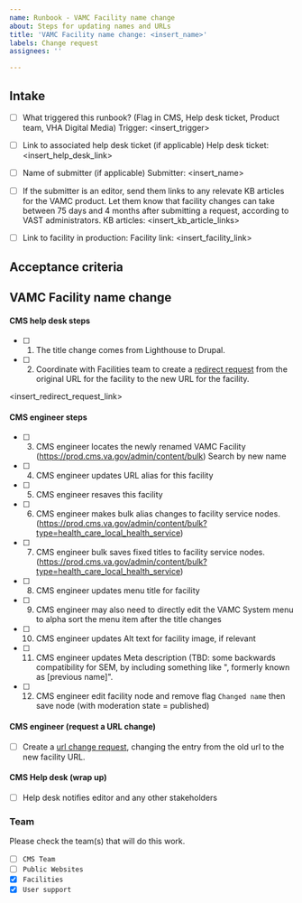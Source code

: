 ```yaml
---
name: Runbook - VAMC Facility name change
about: Steps for updating names and URLs
title: 'VAMC Facility name change: <insert_name>'
labels: Change request
assignees: ''

---
```


## Intake
- [ ] What triggered this runbook? (Flag in CMS, Help desk ticket, Product team, VHA Digital Media)
Trigger: <insert_trigger>

- [ ] Link to associated help desk ticket (if applicable)
Help desk ticket: <insert_help_desk_link>

- [ ] Name of submitter (if applicable)
Submitter: <insert_name>

- [ ] If the submitter is an editor, send them links to any relevate KB articles for the VAMC product. Let them know that facility changes can take between 75 days and 4 months after submitting a request, according to VAST administrators.
KB articles: <insert_kb_article_links>

- [ ] Link to facility in production:
Facility link: <insert_facility_link>

## Acceptance criteria

## VAMC Facility name change

#### CMS help desk steps
- [ ] 1. The title change comes from Lighthouse to Drupal.
- [ ] 2. Coordinate with Facilities team to create a [redirect request](https://github.com/department-of-veterans-affairs/va.gov-cms/issues/new?assignees=&labels=Redirect+request&template=redirect-request-facility-url.md&title=Redirect+Request+for%3A+%3Cinsert+facility+name%3E) from the original URL for the facility to the new URL for the facility.

<insert_redirect_request_link>

#### CMS engineer steps
- [ ] 3. CMS engineer locates the newly renamed VAMC Facility (https://prod.cms.va.gov/admin/content/bulk) Search by new name
- [ ] 4. CMS engineer updates URL alias for this facility
- [ ] 5. CMS engineer resaves this facility
- [ ] 6. CMS engineer makes bulk alias changes to facility service nodes. (https://prod.cms.va.gov/admin/content/bulk?type=health_care_local_health_service)
- [ ] 7. CMS engineer bulk saves fixed titles to facility service nodes. (https://prod.cms.va.gov/admin/content/bulk?type=health_care_local_health_service)
- [ ] 8. CMS engineer updates menu title for facility
- [ ] 9. CMS engineer may also need to directly edit the VAMC System menu to alpha sort the menu item after the title changes
- [ ] 10. CMS engineer updates Alt text for facility image, if relevant
- [ ] 11. CMS engineer updates Meta description (TBD: some backwards compatibility for SEM, by including something like ", formerly known as [previous name]".
- [ ] 12. CMS engineer edit facility node and remove flag `Changed name` then save node (with moderation state = published)

#### CMS engineer (request a URL change)
- [ ] Create a [url change request](https://github.com/department-of-veterans-affairs/va.gov-cms/issues/new?assignees=&template=runbook-facility-url-change.md&title=URL+Change+for%3A+%3Cinsert+facility+name%3E), changing the entry from the old url to the new facility URL.


#### CMS Help desk (wrap up)
- [ ] Help desk notifies editor and any other stakeholders

### Team
Please check the team(s) that will do this work.

- [ ] `CMS Team`
- [ ] `Public Websites`
- [x] `Facilities`
- [x] `User support`
